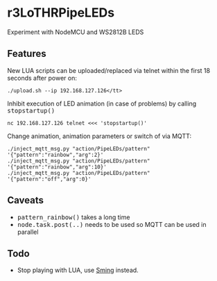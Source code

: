 # r3LoTHRPipeLEDs
Experiment with NodeMCU and WS2812B LEDS

## Features

New LUA scripts can be uploaded/replaced via telnet within the first 18 seconds after power on: 

    ./upload.sh --ip 192.168.127.126</tt>

Inhibit execution of LED animation (in case of problems) by calling <tt>stopstartup()</tt>

    nc 192.168.127.126 telnet <<< 'stopstartup()'

Change animation, animation parameters or switch of via MQTT:

    ./inject_mqtt_msg.py "action/PipeLEDs/pattern" '{"pattern":"rainbow","arg":2}'
    ./inject_mqtt_msg.py "action/PipeLEDs/pattern" '{"pattern":"rainbow","arg":10}'
    ./inject_mqtt_msg.py "action/PipeLEDs/pattern" '{"pattern":"off","arg":0}'

## Caveats

* <tt>pattern_rainbow()</tt> takes a long time
* <tt>node.task.post(..)</tt> needs to be used so MQTT can be used in parallel

## Todo

 - Stop playing with LUA, use [Sming](https://github.com/SmingHub) instead.
